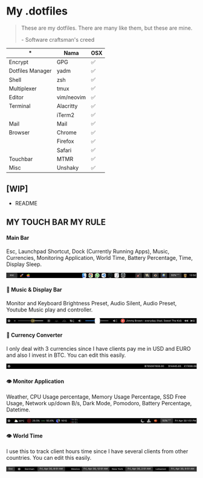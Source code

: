 # My .dotfiles


>These are my dotfiles. There are many like them, but these are mine.
>
>\- Software craftsman's creed
>


| *                   | Nama          | OSX   |
|---------------------|---------------|-------|
| Encrypt             | GPG           | ✅    |
| Dotfiles Manager    | yadm          | ✅    |
| Shell               | zsh           | ✅    |
| Multiplexer         | tmux          | ✅    |
| Editor              | vim/neovim    | ✅    |
| Terminal            | Alacritty     | ✅    |
|                     | iTerm2        | ✅    |
| Mail                | Mail          | ✅    |
| Browser             | Chrome        | ✅    |
|                     | Firefox       | ✅    |
|                     | Safari        | ✅    |
| Touchbar            | MTMR          | ✅    |
| Misc                | Unshaky       | ✅    |

## [WIP]
- README

## MY TOUCH BAR MY RULE

#### Main Bar
Esc, Launchpad Shortcut, Dock (Currently Running Apps), Music, Currencies, Monitoring Application, World Time, Battery Percentage, Time, Display Sleep.

![Image of mtmr #1](https://github.com/rririanto/.dotfiles/blob/master/Library/Application%20Support/MTMR/Touch%20Bar%20Shot%202021-04-30%20at%2013.50.42.png)

#### 🎸 Music & Display Bar
Monitor and Keyboard Brightness Preset, Audio Silent, Audio Preset, Youtube Music play and controller. 

![Image of mtmr #2](https://github.com/rririanto/.dotfiles/blob/master/Library/Application%20Support/MTMR/Touch%20Bar%20Shot%202021-04-30%20at%2013.51.13.png)

#### 💸 Currency Converter
I only deal with 3 currencies since I have clients pay me in USD and EURO and also I invest in BTC. You can edit this easily.

![Image of mtmr #3](https://github.com/rririanto/.dotfiles/blob/master/Library/Application%20Support/MTMR/Touch%20Bar%20Shot%202021-04-30%20at%2013.51.28.png)

#### 👁 Monitor Application
Weather, CPU Usage percentage, Memory Usage Percentage, SSD Free Usage, Network up/down B/s, Dark Mode, Pomodoro, Battery Percentage, Datetime.

![Image of mtmr #4](https://github.com/rririanto/.dotfiles/blob/master/Library/Application%20Support/MTMR/Touch%20Bar%20Shot%202021-04-30%20at%2013.51.44.png)

#### 👁 World Time
I use this to track client hours time since I have several clients from other countries. You can edit this easily. 

![Image of mtmr #4](https://github.com/rririanto/.dotfiles/blob/master/Library/Application%20Support/MTMR/Touch%20Bar%20Shot%202021-04-30%20at%2013.51.55.png)
